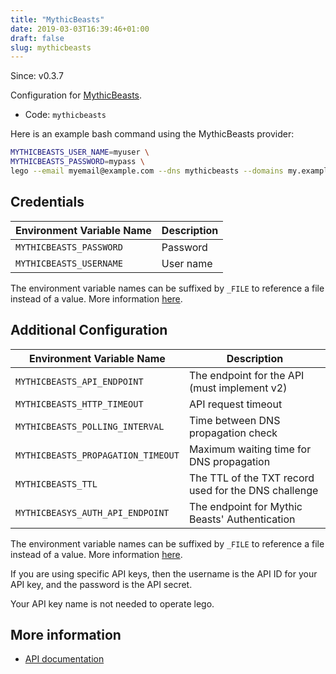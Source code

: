 ```yaml
---
title: "MythicBeasts"
date: 2019-03-03T16:39:46+01:00
draft: false
slug: mythicbeasts
---
```


<!-- THIS DOCUMENTATION IS AUTO-GENERATED. PLEASE DO NOT EDIT. -->
<!-- providers/dns/mythicbeasts/mythicbeasts.toml -->
<!-- THIS DOCUMENTATION IS AUTO-GENERATED. PLEASE DO NOT EDIT. -->

Since: v0.3.7

Configuration for [MythicBeasts](https://www.mythic-beasts.com/).


<!--more-->

- Code: `mythicbeasts`

Here is an example bash command using the MythicBeasts provider:

```bash
MYTHICBEASTS_USER_NAME=myuser \
MYTHICBEASTS_PASSWORD=mypass \
lego --email myemail@example.com --dns mythicbeasts --domains my.example.org run
```




## Credentials

| Environment Variable Name | Description |
|-----------------------|-------------|
| `MYTHICBEASTS_PASSWORD` | Password |
| `MYTHICBEASTS_USERNAME` | User name |

The environment variable names can be suffixed by `_FILE` to reference a file instead of a value.
More information [here](/lego/dns/#configuration-and-credentials).


## Additional Configuration

| Environment Variable Name | Description |
|--------------------------------|-------------|
| `MYTHICBEASTS_API_ENDPOINT` | The endpoint for the API (must implement v2) |
| `MYTHICBEASTS_HTTP_TIMEOUT` | API request timeout |
| `MYTHICBEASTS_POLLING_INTERVAL` | Time between DNS propagation check |
| `MYTHICBEASTS_PROPAGATION_TIMEOUT` | Maximum waiting time for DNS propagation |
| `MYTHICBEASTS_TTL` | The TTL of the TXT record used for the DNS challenge |
| `MYTHICBEASYS_AUTH_API_ENDPOINT` | The endpoint for Mythic Beasts' Authentication |

The environment variable names can be suffixed by `_FILE` to reference a file instead of a value.
More information [here](/lego/dns/#configuration-and-credentials).

If you are using specific API keys, then the username is the API ID for your API key, and the password is the API secret.

Your API key name is not needed to operate lego.



## More information

- [API documentation](https://www.mythic-beasts.com/support/api/dnsv2)

<!-- THIS DOCUMENTATION IS AUTO-GENERATED. PLEASE DO NOT EDIT. -->
<!-- providers/dns/mythicbeasts/mythicbeasts.toml -->
<!-- THIS DOCUMENTATION IS AUTO-GENERATED. PLEASE DO NOT EDIT. -->
